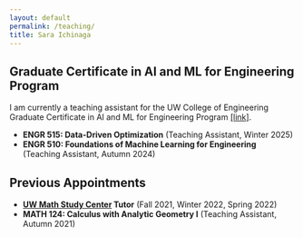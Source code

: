 ```yaml
---
layout: default
permalink: /teaching/
title: Sara Ichinaga
---
```


## Graduate Certificate in AI and ML for Engineering Program
I am currently a teaching assistant for the UW College of Engineering Graduate Certificate in AI and ML for Engineering Program [[link]](https://www.engr.washington.edu/admission/professional-masters-certificates/artificial-intelligence-and-machine-learning-certificate#curriculum).

- **ENGR 515: Data-Driven Optimization** (Teaching Assistant, Winter 2025)
- **ENGR 510: Foundations of Machine Learning for Engineering** (Teaching Assistant, Autumn 2024)

## Previous Appointments
- **[UW Math Study Center](https://sites.math.washington.edu/~msc/) Tutor** (Fall 2021, Winter 2022, Spring 2022)
- **MATH 124: Calculus with Analytic Geometry I** (Teaching Assistant, Autumn 2021)
